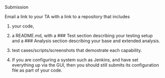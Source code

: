 Submission

Email a link to your TA with a link to a repository that includes 

1) your code,

2) a README.md, with a ### Test section describing your testing setup and a ### Analysis section describing your base and extended analysis.

3) test cases/scripts/screenshots that demostrate each capability.

4) If you are configuring a system such as Jenkins, and have set everything up via the GUI, then you should still submits its configuration file as part of your code.
